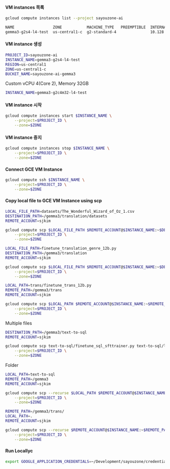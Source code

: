 
#### VM instances 목록

```bash
gcloud compute instances list --project sayouzone-ai
```

```bash
NAME                 ZONE           MACHINE_TYPE   PREEMPTIBLE  INTERNAL_IP  EXTERNAL_IP  STATUS
gemma3-g2s4-l4-test  us-central1-c  g2-standard-4               10.128.0.2                TERMINATED
```

#### VM instance 생성

```bash
PROJECT_ID=sayouzone-ai
INSTANCE_NAME=gemma3-g2s4-l4-test
REGION=us-central1
ZONE=us-central1-c
BUCKET_NAME=sayouzone-ai-gemma3
```

Custom vCPU 4(Core 2), Memory 32GB

```bash
INSTANCE_NAME=gemma3-g2c4m32-l4-test
```

#### VM instance 시작

```bash
gcloud compute instances start $INSTANCE_NAME \
    --project=$PROJECT_ID \
    --zone=$ZONE
```

#### VM instance 중지

```bash
gcloud compute instances stop $INSTANCE_NAME \
    --project=$PROJECT_ID \
    --zone=$ZONE
```

#### Connect GCE VM Instance

```bash
gcloud compute ssh $INSTANCE_NAME \
    --project=$PROJECT_ID \
    --zone=$ZONE
```

#### Copy local file to GCE VM Instance using scp

```bash
LOCAL_FILE_PATH=datasets/The_Wonderful_Wizard_of_Oz_1.csv
DESTINATION_PATH=/gemma3/translation/datasets
REMOTE_ACCOUNT=sjkim

gcloud compute scp $LOCAL_FILE_PATH $REMOTE_ACCOUNT@$INSTANCE_NAME:~$DESTINATION_PATH \
    --project=$PROJECT_ID \
    --zone=$ZONE
```

```bash
LOCAL_FILE_PATH=finetune_translation_genre_12b.py
DESTINATION_PATH=/gemma3/translation
REMOTE_ACCOUNT=sjkim

gcloud compute scp $LOCAL_FILE_PATH $REMOTE_ACCOUNT@$INSTANCE_NAME:~$DESTINATION_PATH \
    --project=$PROJECT_ID \
    --zone=$ZONE
```

```bash
LOCAL_PATH=trans/finetune_trans_12b.py
REMOTE_PATH=/gemma3/trans
REMOTE_ACCOUNT=sjkim

gcloud compute scp $LOCAL_PATH $REMOTE_ACCOUNT@$INSTANCE_NAME:~$REMOTE_PATH \
    --project=$PROJECT_ID \
    --zone=$ZONE
```

Multiple files

```bash
DESTINATION_PATH=/gemma3/text-to-sql
REMOTE_ACCOUNT=sjkim

gcloud compute scp text-to-sql/finetune_sql_sfttrainer.py text-to-sql/load_dataset.py $REMOTE_ACCOUNT@$INSTANCE_NAME:~$DESTINATION_PATH \
    --project=$PROJECT_ID \
    --zone=$ZONE
```

Folder

```bash
LOCAL_PATH=text-to-sql
REMOTE_PATH=/gemma3
REMOTE_ACCOUNT=sjkim

gcloud compute scp --recurse $LOCAL_PATH $REMOTE_ACCOUNT@$INSTANCE_NAME:~$REMOTE_PATH \
    --project=$PROJECT_ID \
    --zone=$ZONE
```

```bash
REMOTE_PATH=/gemma3/trans/
LOCAL_PATH=.
REMOTE_ACCOUNT=sjkim

gcloud compute scp --recurse $REMOTE_ACCOUNT@$INSTANCE_NAME:~$REMOTE_PATH $LOCAL_PATH  \
    --project=$PROJECT_ID \
    --zone=$ZONE
```

#### Run Locallyc

```bash
export GOOGLE_APPLICATION_CREDENTIALS=~/Development/sayouzone/credentials/sayouzone-ai-ce33a3d8d424.json
```

